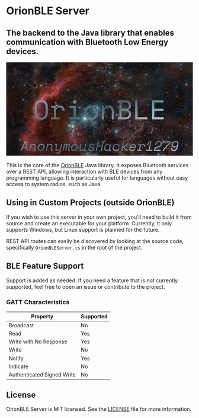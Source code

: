 ﻿# OrionBLE Server

## The backend to the Java library that enables communication with Bluetooth Low Energy devices.

![](banner.png)

This is the core of the [OrionBLE](https://github.com/AnonymousHacker1279/OrionBLE) Java library. It exposes Bluetooth
services over a REST API, allowing interaction with BLE devices from any programming language. It is particularly
useful for languages without easy access to system radios, such as Java.

## Using in Custom Projects (outside OrionBLE)

If you wish to use this server in your own project, you'll need to build it from source and create an executable for
your platform. Currently, it only supports Windows, but Linux support is planned for the future.

REST API routes can easily be discovered by looking at the source code, specifically `OrionBLEServer.cs` in the root of 
the project.

## BLE Feature Support

Support is added as needed. If you need a feature that is not currently supported, feel free to open an issue or
contribute to the project.

### GATT Characteristics

| Property                   | Supported |
|----------------------------|-----------|
| Broadcast                  | No        |
| Read                       | Yes       |
| Write with No Response     | Yes       |
| Write                      | No        |
| Notify                     | Yes       |
| Indicate                   | No        |
| Authenticated Signed Write | No        |


## License

OrionBLE Server is MIT licensed. See the [LICENSE](LICENSE) file for more information.